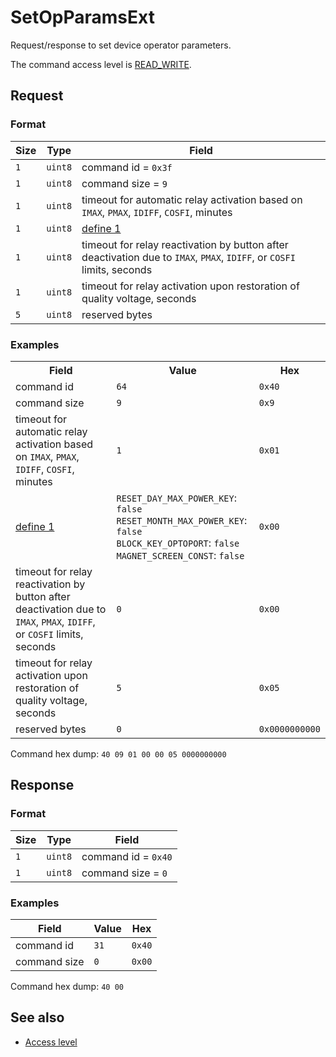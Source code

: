 # SetOpParamsExt

Request/response to set device operator parameters.

The command access level is [READ_WRITE](../basics.md#command-access-level).


## Request

### Format

| Size | Type    | Field                                                                                                                  |
| ---- | ------- | ---------------------------------------------------------------------------------------------------------------------- |
| `1`  | `uint8` | command id = `0x3f`                                                                                                    |
| `1`  | `uint8` | command size = `9`                                                                                                     |
| `1`  | `uint8` | timeout for automatic relay activation based on `IMAX`, `PMAX`, `IDIFF`, `COSFI`, minutes                              |
| `1`  | `uint8` | [define 1](./GetOpParamsExt.md#define-1)                                                                               |
| `1`  | `uint8` | timeout for relay reactivation by button after deactivation due to `IMAX`, `PMAX`, `IDIFF`, or `COSFI` limits, seconds |
| `1`  | `uint8` | timeout for relay activation upon restoration of quality voltage, seconds                                              |
| `5`  | `uint8` | reserved bytes                                                                                                         |

### Examples

<table>
    <tr>
        <th>Field</th>
        <th>Value</th>
        <th>Hex</th>
    </tr>
    <tr>
        <td>command id</td>
        <td><code>64</code></td>
        <td><code>0x40</code></td>
    </tr>
    <tr>
        <td>command size</td>
        <td><code>9</code></td>
        <td><code>0x9</code></td>
    </tr>
    <tr>
        <td>timeout for automatic relay activation based on <code>IMAX</code>, <code>PMAX</code>, <code>IDIFF</code>, <code>COSFI</code>, minutes</td>
        <td><code>1</code></td>
        <td><code>0x01</code></td>
    </tr>
    <tr>
        <td>
            <a href="./GetOpParams.md#define-1">define 1</a>
        </td>
        <td>
            <code>RESET_DAY_MAX_POWER_KEY</code>: <code>false</code><br>
            <code>RESET_MONTH_MAX_POWER_KEY</code>: <code>false</code><br>
            <code>BLOCK_KEY_OPTOPORT</code>: <code>false</code><br>
            <code>MAGNET_SCREEN_CONST</code>: <code>false</code><br>
        </td>
        <td><code>0x00</code></td>
    </tr>
    <tr>
        <td>timeout for relay reactivation by button after deactivation due to <code>IMAX</code>, <code>PMAX</code>, <code>IDIFF</code>, or <code>COSFI</code> limits, seconds</td>
        <td><code>0</code></td>
        <td><code>0x00</code></td>
    </tr>
    <tr>
        <td>timeout for relay activation upon restoration of quality voltage, seconds</td>
        <td><code>5</code></td>
        <td><code>0x05</code></td>
    </tr>
    <tr>
        <td>reserved bytes</td>
        <td><code>0</code></td>
        <td><code>0x0000000000</code></td>
    </tr>
</table>

Command hex dump: `40 09 01 00 00 05 0000000000`


## Response

### Format

| Size | Type    | Field               |
| ---- | ------- | ------------------- |
| `1`  | `uint8` | command id = `0x40` |
| `1`  | `uint8` | command size = `0`  |

### Examples

| Field        | Value | Hex    |
| ------------ | ----- | ------ |
| command id   | `31`  | `0x40` |
| command size | `0`   | `0x00` |

Command hex dump: `40 00`


## See also

* [Access level](../basics.md#command-access-level)
